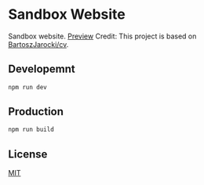 # Sandbox Website

Sandbox website. [Preview](https://sandbox.com.np)
Credit: This project is based on [BartoszJarocki/cv](https://github.com/BartoszJarocki/cv).

## Developemnt

```bash
npm run dev
```

## Production

```bash
npm run build
```


## License

[MIT](https://choosealicense.com/licenses/mit/)
